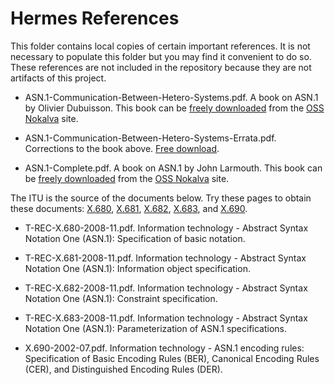 
Hermes References
=================

This folder contains local copies of certain important references. It is not necessary to
populate this folder but you may find it convenient to do so. These references are not included
in the repository because they are not artifacts of this project.

+ ASN.1-Communication-Between-Hetero-Systems.pdf. A book on ASN.1 by Olivier Dubuisson. This
  book can be
  [freely downloaded](http://www.oss.com/asn1/resources/books-whitepapers-pubs/dubuisson-asn1-book.PDF)
  from the [OSS Nokalva](http://www.oss.com/) site.

+ ASN.1-Communication-Between-Hetero-Systems-Errata.pdf. Corrections to the book above.
  [Free download](http://www.oss.com/asn1/resources/books-whitepapers-pubs/ASN.1.%20Communication%20between%20heterogeneous%20systems%20-%20Errata.pdf).

+ ASN.1-Complete.pdf. A book on ASN.1 by John Larmouth. This book can be
  [freely downloaded](http://www.oss.com/asn1/resources/books-whitepapers-pubs/larmouth-asn1-book.pdf)
  from the [OSS Nokalva](http://www.oss.com/) site.

The ITU is the source of the documents below. Try these pages to obtain these documents:
[X.680](http://www.itu.int/rec/T-REC-X.680/en), [X.681](http://www.itu.int/rec/T-REC-X.681/en),
[X.682](http://www.itu.int/rec/T-REC-X.682/en), [X.683](http://www.itu.int/rec/T-REC-X.683/en),
and [X.690](http://www.itu.int/rec/T-REC-X.690/en).

+ T-REC-X.680-2008-11.pdf. Information technology - Abstract Syntax Notation One (ASN.1):
  Specification of basic notation.

+ T-REC-X.681-2008-11.pdf. Information technology - Abstract Syntax Notation One (ASN.1):
  Information object specification.

+ T-REC-X.682-2008-11.pdf. Information technology - Abstract Syntax Notation One (ASN.1):
  Constraint specification.

+ T-REC-X.683-2008-11.pdf. Information technology - Abstract Syntax Notation One (ASN.1):
  Parameterization of ASN.1 specifications.

+ X.690-2002-07.pdf. Information technology - ASN.1 encoding rules: Specification of Basic
  Encoding Rules (BER), Canonical Encoding Rules (CER), and Distinguished Encoding Rules (DER).

